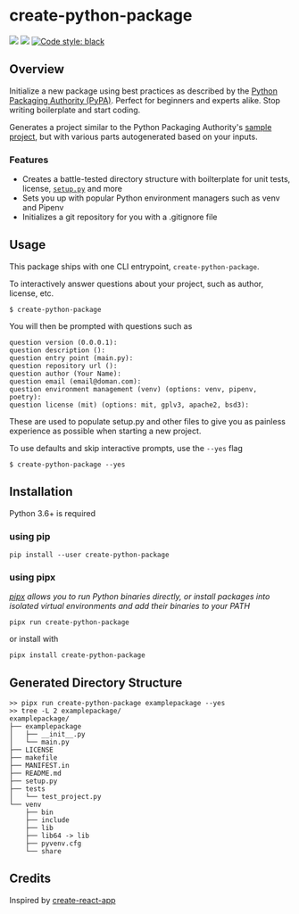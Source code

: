 # create-python-package

<p>
<a href="https://travis-ci.org/cs01/create-python-package"><img src="https://travis-ci.org/cs01/create-python-package.svg?branch=master" /></a>

<a href="https://pypi.python.org/pypi/pipx/">
<img src="https://img.shields.io/badge/pypi-0.2.1.0-blue.svg" /></a>
<a href="https://github.com/ambv/black"><img alt="Code style: black" src="https://img.shields.io/badge/code%20style-black-000000.svg"></a>
</p>

## Overview
Initialize a new package using best practices as described by the [Python Packaging Authority (PyPA)](https://packaging.python.org/tutorials/packaging-projects/). Perfect for beginners and experts alike. Stop writing boilerplate and start coding.

Generates a project similar to the Python Packaging Authority's [sample project](https://github.com/pypa/sampleproject), but with various parts autogenerated based on your inputs.

### Features
* Creates a battle-tested directory structure with boilterplate for unit tests, license, [`setup.py`](https://github.com/pypa/sampleproject/blob/master/setup.py) and more
* Sets you up with popular Python environment managers such as venv and Pipenv
* Initializes a git repository for you with a .gitignore file

## Usage
This package ships with one CLI entrypoint, `create-python-package`.

To interactively answer questions about your project, such as author, license, etc.
```
$ create-python-package
```
You will then be prompted with questions such as
```
question version (0.0.0.1):
question description ():
question entry point (main.py):
question repository url ():
question author (Your Name):
question email (email@doman.com):
question environment management (venv) (options: venv, pipenv, poetry):
question license (mit) (options: mit, gplv3, apache2, bsd3):
```
These are used to populate setup.py and other files to give you as painless experience as possible when starting a new project.

To use defaults and skip interactive prompts, use the `--yes` flag
```
$ create-python-package --yes
```

## Installation
Python 3.6+ is required

### using pip
```
pip install --user create-python-package
```

### using pipx
*[pipx](https://github.com/pipxproject/pipx) allows you to run Python binaries directly, or install packages into isolated virtual environments and add their binaries to your PATH*
```
pipx run create-python-package
```

or install with

```
pipx install create-python-package
```

## Generated Directory Structure
```
>> pipx run create-python-package examplepackage --yes
>> tree -L 2 examplepackage/
examplepackage/
├── examplepackage
│   ├── __init__.py
│   └── main.py
├── LICENSE
├── makefile
├── MANIFEST.in
├── README.md
├── setup.py
├── tests
│   └── test_project.py
└── venv
    ├── bin
    ├── include
    ├── lib
    ├── lib64 -> lib
    ├── pyvenv.cfg
    └── share
```

## Credits
Inspired by [create-react-app](https://github.com/facebook/create-react-app)
